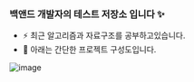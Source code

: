 ### 백앤드 개발자의 테스트 저장소 입니다 ✨

- ⚡ 최근 알고리즘과 자료구조를 공부하고있습니다.
- 🔭 아래는 간단한 프로젝트 구성도입니다.

![image](https://github.com/ziva456/ziva456/assets/40132457/53540ede-c512-4356-a75f-51e5a7ca4420)

<!--
**ziva456/ziva456** is a ✨ _special_ ✨ repository because its `README.md` (this file) appears on your GitHub profile.

Here are some ideas to get you started:

- 🔭 I’m currently working on ...
- 🌱 I’m currently learning ...
- 👯 I’m looking to collaborate on ...
- 🤔 I’m looking for help with ...
- 💬 Ask me about ...
- 📫 How to reach me: ...
- 😄 Pronouns: ...
- ⚡ Fun fact: ...
-->
